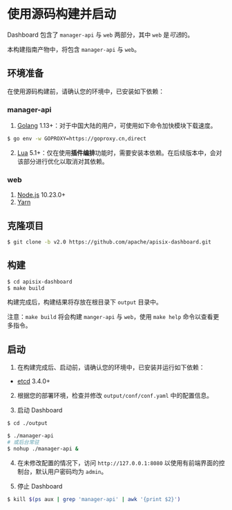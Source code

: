 <!--
#
# Licensed to the Apache Software Foundation (ASF) under one or more
# contributor license agreements.  See the NOTICE file distributed with
# this work for additional information regarding copyright ownership.
# The ASF licenses this file to You under the Apache License, Version 2.0
# (the "License"); you may not use this file except in compliance with
# the License.  You may obtain a copy of the License at
#
#     http://www.apache.org/licenses/LICENSE-2.0
#
# Unless required by applicable law or agreed to in writing, software
# distributed under the License is distributed on an "AS IS" BASIS,
# WITHOUT WARRANTIES OR CONDITIONS OF ANY KIND, either express or implied.
# See the License for the specific language governing permissions and
# limitations under the License.
#
-->

# 使用源码构建并启动

Dashboard 包含了 `manager-api` 与 `web` 两部分，其中 `web` 是*可选*的。

本构建指南产物中，将包含 `manager-api` 与 `web`。

## 环境准备

在使用源码构建前，请确认您的环境中，已安装如下依赖：

### manager-api

1. [Golang](https://golang.org/dl/) 1.13+：对于中国大陆的用户，可使用如下命令加快模块下载速度。

```sh
$ go env -w GOPROXY=https://goproxy.cn,direct
```

2. [Lua](https://www.lua.org/download.html) 5.1+：仅在使用**插件编排**功能时，需要安装本依赖。在后续版本中，会对该部分进行优化以取消对其依赖。

### web

1. [Node.js](https://nodejs.org/en/download/) 10.23.0+
2. [Yarn](https://yarnpkg.com/getting-started/install)

## 克隆项目

```sh
$ git clone -b v2.0 https://github.com/apache/apisix-dashboard.git
```

## 构建

```sh
$ cd apisix-dashboard
$ make build
```

构建完成后，构建结果将存放在根目录下 `output` 目录中。

注意：`make build` 将会构建 `manger-api` 与 `web`，使用 `make help` 命令以查看更多指令。

## 启动

1. 在构建完成后、启动前，请确认您的环境中，已安装并运行如下依赖：

- [etcd](https://etcd.io/docs/v3.4.0/dl-build/) 3.4.0+

2. 根据您的部署环境，检查并修改 `output/conf/conf.yaml` 中的配置信息。

3. 启动 Dashboard

```sh
$ cd ./output

$ ./manager-api
# 或后台常驻
$ nohup ./manager-api &
```

4. 在未修改配置的情况下，访问 `http://127.0.0.1:8080` 以使用有前端界面的控制台，默认用户密码均为 `admin`。

5. 停止 Dashboard

```sh
$ kill $(ps aux | grep 'manager-api' | awk '{print $2}')
```
